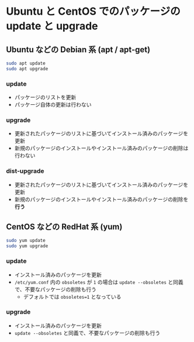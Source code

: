 # Ubuntu と CentOS でのパッケージの update と upgrade

## Ubuntu などの Debian 系 (apt / apt-get)

```bash
sudo apt update
sudo apt upgrade
```

### update

- パッケージのリストを更新
- パッケージ自体の更新は行わない

### upgrade

- 更新されたパッケージのリストに基づいてインストール済みのパッケージを更新
- 新規のパッケージのインストールやインストール済みのパッケージの削除は行わない

### dist-upgrade

- 更新されたパッケージのリストに基づいてインストール済みのパッケージを更新
- 新規のパッケージのインストールやインストール済みのパッケージの削除を**行う**

## CentOS などの RedHat 系 (yum)

```bash
sudo yum update
sudo yum upgrade
```

### update

- インストール済みのパッケージを更新
- `/etc/yum.conf` 内の `obsoletes` が `1` の場合は `update --obsoletes` と同義で、不要なパッケージの削除も行う
  - デフォルトでは `obsoletes=1` となっている

### upgrade

- インストール済みのパッケージを更新
- `update --obsoletes` と同義で、不要なパッケージの削除も行う
